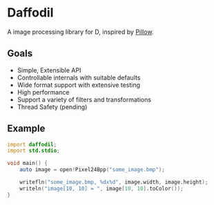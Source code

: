 # Daffodil

A image processing library for D, inspired by
[Pillow](https://python-pillow.github.io/).

## Goals

- Simple, Extensible API
- Controllable internals with suitable defaults
- Wide format support with extensive testing
- High performance
- Support a variety of filters and transformations
- Thread Safety (pending)

## Example

```D
import daffodil;
import std.stdio;

void main() {
    auto image = open!Pixel24Bpp("some_image.bmp");

    writefln("some_image.bmp, %dx%d", image.width, image.height);
    writeln("image[10, 10] = ", image[10, 10].toColor());
}
```
